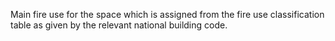 ﻿Main fire use for the space which is assigned from the fire use classification table as given by the relevant national building code.

